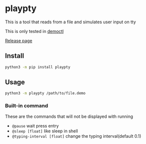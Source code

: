 # playpty

This is a tool that reads from a file and simulates user input on tty

This is only tested in [democtl](https://github.com/wzshiming/democtl)

[Release page](https://pypi.org/project/playpty/)

## Install

```bash
python3 -m pip install playpty
```

## Usage

```bash
python3 -m playpty /path/to/file.demo
```

### Built-in command

These are the commands that will not be displayed with running

- `@pause` wait press entry
- `@sleep [float]` like sleep in shell
- `@typing-interval [float]` change the typing interval(default 0.1)
